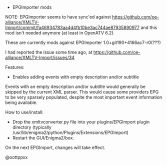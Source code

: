 * EPGImporter mods

NOTE: EPGImporter seems to have sync'ed against
https://github.com/oe-alliance/XMLTV-Import/commit/fa46934783aa4d4fb10be3ac744ae87935890977
and this mod isn't needed anymore (at least in OpenATV 6.2).

These are currently mods against EPGImporter 1.0+git190+4166ac7-r0(???)

I had reported the issue some time ago, at 
https://github.com/oe-alliance/XMLTV-Import/issues/34

Features:

* Enables adding events with empty description and/or subtitle

Events with an empty description and/or subtitle would generally be skipped
by the current XML parser.  This would cause some providers EPG to be very
sparsely populated, despite the most important event information being available.

How to use/install:

* Drop the xmltvconverter.py file into your plugins/EPGImport plugin
  directory (typically /usr/lib/enigma2/python/Plugins/Extensions/EPGImport)
* Restart the GUI/Enigma2/box.

On the next EPGImport, changes will take effect.

@oottppxx
